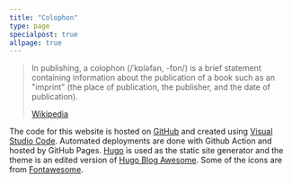 ```yaml
---
title: "Colophon"
type: page
specialpost: true
allpage: true
---
```


> In publishing, a colophon (/ˈkɒləfən, -fɒn/) is a brief statement containing information about the publication of a book such as an "imprint" (the place of publication, the publisher, and the date of publication).
>
> [Wikipedia](https://en.wikipedia.org/wiki/Colophon_(publishing))

The code for this website is hosted on [GitHub](https://github.com/fundor333/fundor333.github.io) and created using [Visual Studio Code](https://code.visualstudio.com/). Automated deployments are done with Github Action and hosted by GitHub Pages.
[Hugo](https://gohugo.io/) is used as the static site generator and the theme is an edited version of [Hugo Blog Awesome](https://github.com/hugo-sid/hugo-blog-awesome). Some of the icons are from [Fontawesome](https://fontawesome.com/).
